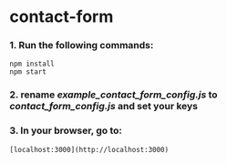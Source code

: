 # contact-form

### 1. Run the following commands:
```
npm install
npm start
```

### 2. rename *example_contact_form_config.js* to *contact_form_config.js* and set your keys

### 3. In your browser, go to:
```
[localhost:3000](http://localhost:3000)
```